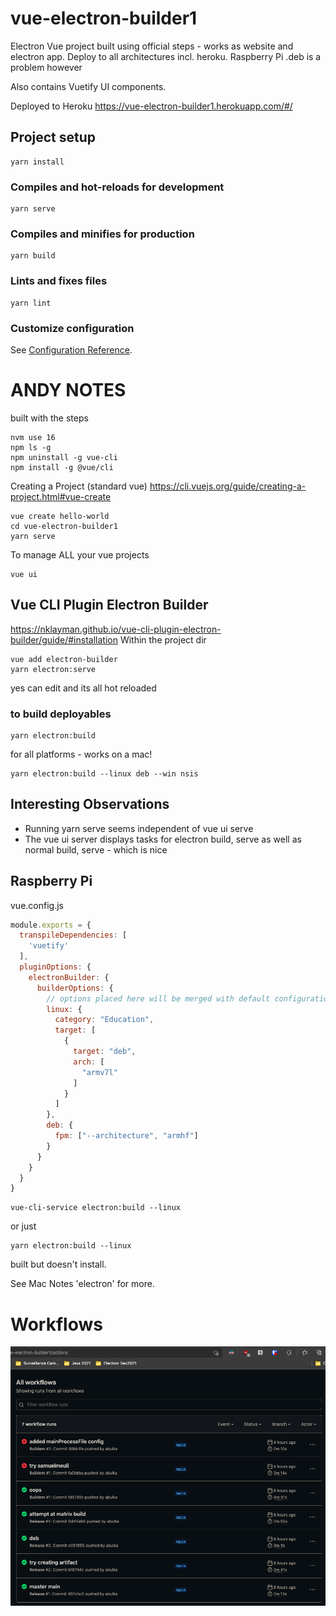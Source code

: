 # vue-electron-builder1

Electron Vue project built using official steps - works as website and electron app. Deploy to all architectures incl. heroku. Raspberry Pi .deb is a problem however

Also contains Vuetify UI components.

Deployed to Heroku https://vue-electron-builder1.herokuapp.com/#/

## Project setup
```
yarn install
```

### Compiles and hot-reloads for development
```
yarn serve
```

### Compiles and minifies for production
```
yarn build
```

### Lints and fixes files
```
yarn lint
```

### Customize configuration
See [Configuration Reference](https://cli.vuejs.org/config/).

# ANDY NOTES

built with the steps

    nvm use 16
    npm ls -g
    npm uninstall -g vue-cli
    npm install -g @vue/cli

Creating a Project (standard vue)
https://cli.vuejs.org/guide/creating-a-project.html#vue-create

    vue create hello-world
    cd vue-electron-builder1
    yarn serve

To manage ALL your vue projects

    vue ui

## Vue CLI Plugin Electron Builder
https://nklayman.github.io/vue-cli-plugin-electron-builder/guide/#installation
Within the project dir

    vue add electron-builder
    yarn electron:serve

yes can edit and its all hot reloaded

### to build deployables

    yarn electron:build

for all platforms - works on a mac!

    yarn electron:build --linux deb --win nsis

## Interesting Observations

- Running yarn serve seems independent of vue ui serve
- The vue ui server displays tasks for electron build, serve as well as normal build, serve - which is nice

## Raspberry Pi

vue.config.js 

```js
module.exports = {
  transpileDependencies: [
    'vuetify'
  ],
  pluginOptions: {
    electronBuilder: {
      builderOptions: {
        // options placed here will be merged with default configuration and passed to electron-builder
        linux: {
          category: "Education",
          target: [
            {
              target: "deb",
              arch: [
                "armv7l"
              ]
            }
          ]
        },
        deb: {
          fpm: ["--architecture", "armhf"]
        }
      }
    }
  }
}
```

    vue-cli-service electron:build --linux

or just

    yarn electron:build --linux

built but doesn't install.

See Mac Notes 'electron' for more.

# Workflows

![workflows](doco/vue-electron-builder1-workflows.png)
